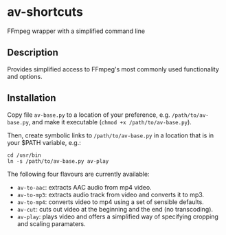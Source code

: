 # av-shortcuts
FFmpeg wrapper with a simplified command line

## Description

Provides simplified access to FFmpeg's most commonly used functionality and
options.

## Installation

Copy file `av-base.py` to a location of your preference,
e.g. `/path/to/av-base.py`, and make it executable
(`chmod +x /path/to/av-base.py`).

Then, create symbolic links to `/path/to/av-base.py` in a location that is in
your $PATH variable, e.g.:

```
cd /usr/bin
ln -s /path/to/av-base.py av-play
```

The following four flavours are currently available:

* `av-to-aac`: extracts AAC audio from mp4 video.
* `av-to-mp3`: extracts audio track from video and converts it to mp3.
* `av-to-mp4`: converts video to mp4 using a set of sensible defaults.
* `av-cut`:    cuts out video at the beginning and the end (no transcoding). 
* `av-play`:   plays video and offers a simplified way of specifying cropping
               and scaling paramaters.
